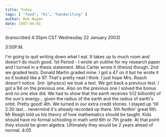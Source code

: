 ```yaml
---
title: Today
tags: [ "food", "hs", "handwriting" ]
author: Rob Nugen
date: 1987-04-01
---
```


<p class=note>(transcribed 4:35pm CST Wednesday 22 January 2003)</p>

<p class=date>3:50P.M.</p>

I'm going to quit writing down what I eat.  It takes up to much room
and doesn't do much good.  1st Period - I wrote an outline for my
research paper and I turned in a thesis statement.  Miss Carter wrote
it (thesis) though.  2nd we graded tests.  Donald Martin graded mine.
I got a 47 on it but he wrote it so it looked like a 97.  That's
pretty neat I think.  I just hope Mrs. Roach doesn't notice.  3rd- (physics) we
took a test.  We got back a previous test.  I got a 94 on the previous
one.  Also on the previous one I solved the bonus and <em>no one</em>
else did.  We had to show that the earth receives 1/(2 billionth) of
the sun's energy... given the radius of the earth and the radius of
earth's orbit.  Pretty good!  4th. We turned in our extra credit
stories.  I stayed up 'till 2:30 last... nevermind it's already
recorded up there.  5th Nothin' great 6th. Mr Reagh told us his theory
of how mathematics should be taught.  Kids should have no formal
schooling in math until 6th or 7th grade.  At that point they should
be given algebra.  Ultimately they would be 2 years ahead of
normal. 4:05</p>
